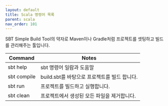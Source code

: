 ```yaml
---
layout: default
title: Scala 명령어 목록
parent: scala
nav_order: 101
---
```


SBT Simple Build Tool의 약자로 Maven이나 Gradle처럼 프로젝트를 셋팅하고 빌드를 관리해주는 툴입니다.

| Command     | Notes                                |
|-------------|--------------------------------------|
| sbt help    | sbt 명령어 일람과 도움말                  |
| sbt compile | build.sbt를 바탕으로 프로젝트를 빌드 합니다.  |
| sbt run     | 프로젝트를 빌드하고 실행합니다.              |
| sbt clean   | 프로젝트에서 생성된 모든 파일을 제거합니다.     |